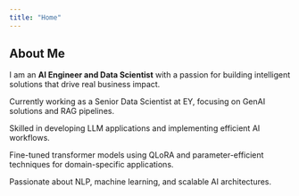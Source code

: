 ```yaml
---
title: "Home"
---
```


## About Me

I am an **AI Engineer and Data Scientist** with a passion for building intelligent solutions that drive real business impact.

Currently working as a Senior Data Scientist at EY, focusing on GenAI solutions and RAG pipelines.

Skilled in developing LLM applications and implementing efficient AI workflows.

Fine-tuned transformer models using QLoRA and parameter-efficient techniques for domain-specific applications.

Passionate about NLP, machine learning, and scalable AI architectures.
